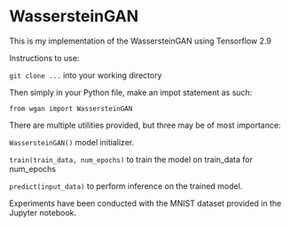 # WassersteinGAN
This is my implementation of the WassersteinGAN using Tensorflow 2.9

Instructions to use:

`git clone ...` into your working directory

Then simply in your Python file, make an impot statement as such:

`from wgan import WassersteinGAN`

There are multiple utilities provided, but three may be of most importance:

`WassersteinGAN()` model initializer.

`train(train_data, num_epochs)` to train the model on train_data for num_epochs

`predict(input_data)` to perform inference on the trained model.

Experiments have been conducted with the MNIST dataset provided in the Jupyter notebook.
